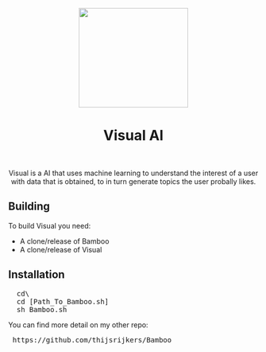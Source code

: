 <p align="center"><img src="https://media2.giphy.com/media/IJN8K3ogDXbh657ZBV/giphy.gif" width="220" height="200"> </p>
<h1 align="center"> Visual AI </h1>
<br>
<p align="center">Visual is a AI that uses machine learning to understand the interest of a user with data that is obtained, to in turn generate topics the user probally likes.</p>

## Building
To build Visual you need:
- A clone/release of Bamboo
- A clone/release of Visual

<h2> Installation</h2>
<pre>
  cd\
  cd [Path_To_Bamboo.sh]
  sh Bamboo.sh</pre>
  
  You can find more detail on my other repo:
 <pre>
 https://github.com/thijsrijkers/Bamboo</pre>

